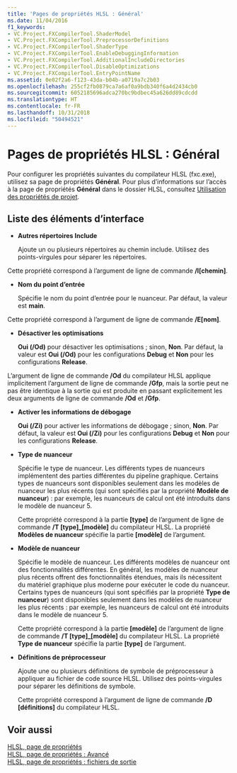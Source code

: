 ```yaml
---
title: 'Pages de propriétés HLSL : Général'
ms.date: 11/04/2016
f1_keywords:
- VC.Project.FXCompilerTool.ShaderModel
- VC.Project.FXCompilerTool.PreprocessorDefinitions
- VC.Project.FXCompilerTool.ShaderType
- VC.Project.FXCompilerTool.EnableDebuggingInformation
- VC.Project.FXCompilerTool.AdditionalIncludeDirectories
- VC.Project.FXCompilerTool.DisableOptimizations
- VC.Project.FXCompilerTool.EntryPointName
ms.assetid: 0e02f2a6-f123-43da-b04b-a0719a7c2b03
ms.openlocfilehash: 255cf2fb0879ca7a6af0a9bdb340f6a4d2434cb0
ms.sourcegitcommit: 6052185696adca270bc9bdbec45a626dd89cdcdd
ms.translationtype: HT
ms.contentlocale: fr-FR
ms.lasthandoff: 10/31/2018
ms.locfileid: "50494521"
---
```

# <a name="hlsl-property-pages-general"></a>Pages de propriétés HLSL : Général

Pour configurer les propriétés suivantes du compilateur HLSL (fxc.exe), utilisez sa page de propriétés **Général**. Pour plus d’informations sur l’accès à la page de propriétés **Général** dans le dossier HLSL, consultez [Utilisation des propriétés de projet](../ide/working-with-project-properties.md).

## <a name="uielement-list"></a>Liste des éléments d’interface

- **Autres répertoires Include**

   Ajoute un ou plusieurs répertoires au chemin include. Utilisez des points-virgules pour séparer les répertoires.

Cette propriété correspond à l’argument de ligne de commande **/I[chemin]**.

- **Nom du point d’entrée**

   Spécifie le nom du point d’entrée pour le nuanceur. Par défaut, la valeur est **main**.

Cette propriété correspond à l’argument de ligne de commande **/E[nom]**.

- **Désactiver les optimisations**

   **Oui (/Od)** pour désactiver les optimisations ; sinon, **Non**. Par défaut, la valeur est **Oui (/Od)** pour les configurations **Debug** et **Non** pour les configurations **Release**.

L’argument de ligne de commande **/Od** du compilateur HLSL applique implicitement l’argument de ligne de commande **/Gfp**, mais la sortie peut ne pas être identique à la sortie qui est produite en passant explicitement les deux arguments de ligne de commande **/Od** et **/Gfp**.

- **Activer les informations de débogage**

   **Oui (/Zi)** pour activer les informations de débogage ; sinon, **Non**. Par défaut, la valeur est **Oui (/Zi)** pour les configurations **Debug** et **Non** pour les configurations **Release**.

- **Type de nuanceur**

   Spécifie le type de nuanceur. Les différents types de nuanceurs implémentent des parties différentes du pipeline graphique. Certains types de nuanceurs sont disponibles seulement dans les modèles de nuanceur les plus récents (qui sont spécifiés par la propriété **Modèle de nuanceur**) : par exemple, les nuanceurs de calcul ont été introduits dans le modèle de nuanceur 5.

   Cette propriété correspond à la partie **\[type]** de l’argument de ligne de commande **/T \[type]_\[modèle]** du compilateur HLSL. La propriété **Modèles de nuanceur** spécifie la partie **[modèle]** de l’argument.

- **Modèle de nuanceur**

   Spécifie le modèle de nuanceur. Les différents modèles de nuanceur ont des fonctionnalités différentes. En général, les modèles de nuanceur plus récents offrent des fonctionnalités étendues, mais ils nécessitent du matériel graphique plus moderne pour exécuter le code du nuanceur. Certains types de nuanceurs (qui sont spécifiés par la propriété **Type de nuanceur**) sont disponibles seulement dans les modèles de nuanceur les plus récents : par exemple, les nuanceurs de calcul ont été introduits dans le modèle de nuanceur 5.

   Cette propriété correspond à la partie **\[modèle]** de l’argument de ligne de commande **/T \[type]_\[modèle]** du compilateur HLSL. La propriété **Type de nuanceur** spécifie la partie **[type]** de l’argument.

- **Définitions de préprocesseur**

   Ajoute une ou plusieurs définitions de symbole de préprocesseur à appliquer au fichier de code source HLSL. Utilisez des points-virgules pour séparer les définitions de symbole.

   Cette propriété correspond à l’argument de ligne de commande **/D \[définitions]** du compilateur HLSL.

## <a name="see-also"></a>Voir aussi

[HLSL, page de propriétés](../ide/hlsl-property-pages.md)<br>
[HLSL, page de propriétés : Avancé](../ide/hlsl-property-pages-advanced.md)<br>
[HLSL, page de propriétés : fichiers de sortie](../ide/hlsl-property-pages-output-files.md)